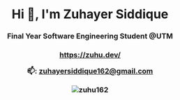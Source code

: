 <h1 align="center">Hi 👋, I'm Zuhayer Siddique</h1>
<h3 align="center">Final Year Software Engineering Student @UTM</h3>
<h3 align="center"><a href="https://zuhu.dev"  target="_blank">https://zuhu.dev/</a>

📫: **zuhayersiddique162@gmail.com**

<p><img align="center" src="https://github-readme-stats.vercel.app/api/top-langs/?username=Zuhu162&layout=compact" alt="zuhu162" /></p>
